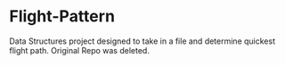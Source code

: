 # Flight-Pattern
Data Structures project designed to take in a file and determine quickest flight path. Original Repo was deleted.
